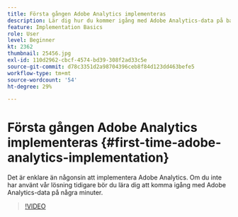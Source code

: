 ```yaml
---
title: Första gången Adobe Analytics implementeras
description: Lär dig hur du kommer igång med Adobe Analytics-data på bara några minuter.
feature: Implementation Basics
role: User
level: Beginner
kt: 2362
thumbnail: 25456.jpg
exl-id: 110d2962-cbcf-4574-bd39-308f2ad33c5e
source-git-commit: d78c3351d2a98704396ceb8f84d123dd463befe5
workflow-type: tm+mt
source-wordcount: '54'
ht-degree: 29%

---
```


# Första gången Adobe Analytics implementeras {#first-time-adobe-analytics-implementation}

Det är enklare än någonsin att implementera Adobe Analytics. Om du inte har använt vår lösning tidigare bör du lära dig att komma igång med Adobe Analytics-data på några minuter.

>[!VIDEO](https://video.tv.adobe.com/v/25456/?quality=12)
